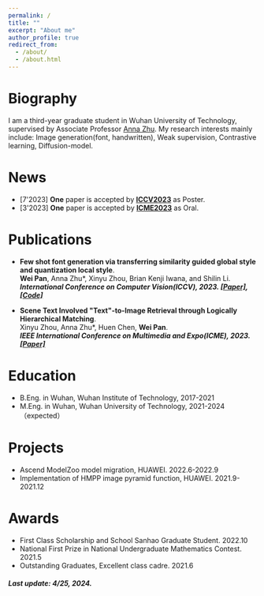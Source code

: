 ```yaml
---
permalink: /
title: ""
excerpt: "About me"
author_profile: true
redirect_from: 
  - /about/
  - /about.html
---
```


# Biography
I am a third-year graduate student in Wuhan University of Technology, supervised by Associate Professor [Anna Zhu](https://scholar.google.com/citations?user=H5pImFUAAAAJ&hl=zh-CN). My research interests mainly include: Image generation(font, handwritten), Weak supervision, Contrastive learning, Diffusion-model. 



# News

* [7'2023] **One** paper is accepted by [**ICCV2023**](https://iccv2023.thecvf.com/) as Poster.  
* [3'2023] **One** paper is accepted by [**ICME2023**](https://www.2023.ieeeicme.org/) as Oral. 



# Publications

* **Few shot font generation via transferring similarity guided global style and quantization local style**.  
**Wei Pan**, Anna Zhu*, Xinyu Zhou, Brian Kenji Iwana, and Shilin Li.  
***International Conference on Computer Vision(ICCV), 2023. [[Paper]](https://openaccess.thecvf.com/content/ICCV2023/html/Pan_Few_Shot_Font_Generation_Via_Transferring_Similarity_Guided_Global_Style_ICCV_2023_paper.html), [[Code]](https://github.com/awei669/VQ-Font)***


* **Scene Text Involved "Text"-to-Image Retrieval through Logically Hierarchical Matching**.  
Xinyu Zhou, Anna Zhu*, Huen Chen, **Wei Pan**.  
***IEEE International Conference on Multimedia and Expo(ICME), 2023. [[Paper]](https://ieeexplore.ieee.org/abstract/document/10219982)***



# Education

* B.Eng. in Wuhan, Wuhan Institute of Technology, 2017-2021
* M.Eng. in Wuhan, Wuhan University of Technology, 2021-2024（expected）

# Projects

* Ascend ModelZoo model migration, HUAWEI. 2022.6-2022.9
* Implementation of HMPP image pyramid function, HUAWEI. 2021.9-2021.12

# Awards

* First Class Scholarship and School Sanhao Graduate Student. 2022.10
* National First Prize in National Undergraduate Mathematics Contest. 2021.5
* Outstanding Graduates, Excellent class cadre. 2021.6


##### Last update: 4/25, 2024.


